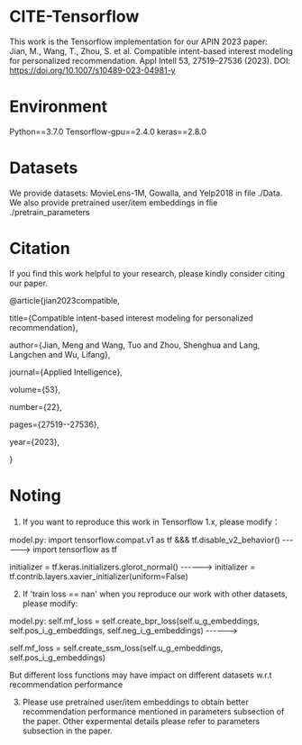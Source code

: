 # CITE-Tensorflow
This work is the Tensorflow implementation for our APIN 2023 paper:      
Jian, M., Wang, T., Zhou, S. et al. Compatible intent-based interest modeling for personalized recommendation. Appl Intell 53, 27519–27536 (2023).
DOI: https://doi.org/10.1007/s10489-023-04981-y

# Environment
Python==3.7.0
Tensorflow-gpu==2.4.0
keras==2.8.0

 # Datasets
 We provide datasets: MovieLens-1M, Gowalla, and Yelp2018 in file ./Data. 
 We also provide pretrained user/item embeddings in flie ./pretrain_parameters

 # Citation
 If you find this work helpful to your research, please kindly consider citing our paper.

 @article{jian2023compatible,
 
  title={Compatible intent-based interest modeling for personalized recommendation},
  
  author={Jian, Meng and Wang, Tuo and Zhou, Shenghua and Lang, Langchen and Wu, Lifang},
  
  journal={Applied Intelligence},
  
  volume={53},
  
  number={22},
  
  pages={27519--27536},
  
  year={2023},
  
}
 

# Noting
1) If you want to reproduce this work in Tensorflow 1.x, please modify：

model.py:
import tensorflow.compat.v1 as tf &&& tf.disable_v2_behavior() ------> import tensorflow as tf 

initializer = tf.keras.initializers.glorot_normal() ------> initializer = tf.contrib.layers.xavier_initializer(uniform=False)

2) If 'train loss == nan' when you reproduce our work with other datasets,  please modify:

model.py:
self.mf_loss = self.create_bpr_loss(self.u_g_embeddings, self.pos_i_g_embeddings, self.neg_i_g_embeddings) ------> 

self.mf_loss = self.create_ssm_loss(self.u_g_embeddings, self.pos_i_g_embeddings)

But different loss functions may have impact on different datasets w.r.t recommendation performance

3) Please use pretrained user/item embeddings to obtain better recommendation performance mentioned in parameters subsection of the paper.
   Other expermental details please refer to parameters subsection in the paper.
  
